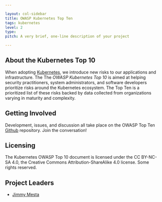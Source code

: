 ```yaml
---

layout: col-sidebar
title: OWASP Kubernetes Top Ten
tags: kubernetes
level: 2
type: 
pitch: A very brief, one-line description of your project

---
```


## About the Kubernetes Top 10
When adopting [Kubernetes](https://kubernetes.io), we introduce new risks to our applications and infrastructure. The The *OWASP Kubernetes Top 10* is aimed at helping security practitioners, system administrators, and software developers prioritize risks around the Kubernetes ecosystem. The Top Ten is a prioritized list of these risks backed by data collected from organizations varying in maturity and complexity. 

## Getting Involved
Development, issues, and discussion all take place on the OWASP Top Ten [Github](https://github.com/OWASP/www-project-kubernetes-top-ten) repository. Join the conversation! 

## Licensing
The Kubernetes OWASP Top 10 document is licensed under the CC BY-NC-SA 4.0, the Creative Commons Attribution-ShareAlike 4.0 license. Some rights reserved.

## Project Leaders
- [Jimmy Mesta](https://twitter.com/jimmesta) 
